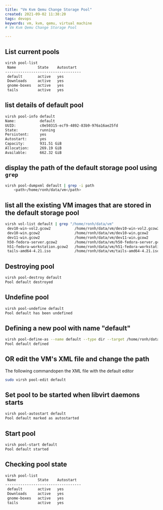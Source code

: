 ```yaml
---
title: "Vm Kvm Qemu Change Storage Pool"
created: 2021-09-02 11:38:20
tags: devops
keywords: vm, kvm, qemu, virtual machine
# Vm Kvm Qemu Change Storage Pool

---
```

## List current pools

```bash
virsh pool-list
 Name          State    Autostart
-----------------------------------
 default       active   yes
 Downloads     active   yes
 gnome-boxes   active   yes
 tails         active   yes
```

## list details of default pool

```bash
virsh pool-info default
Name:           default
UUID:           c0e50315-ecf9-4892-83b9-976a16ae25fd
State:          running
Persistent:     yes
Autostart:      yes
Capacity:       931.51 GiB
Allocation:     269.19 GiB
Available:      662.32 GiB
```

## display the path of the default storage pool using `grep`

```bash
virsh pool-dumpxml default | grep -i path
    <path>/home/ronh/data/vm</path>
```

## list all the existing VM images that are stored in the default storage pool

```bash
virsh vol-list default | grep "/home/ronh/data/vm"
 dev10-win-vol2.gcow2           /home/ronh/data/vm/dev10-win-vol2.gcow2
 dev10-win.gcow2                /home/ronh/data/vm/dev10-win.gcow2
 dev11-win.gcow2                /home/ronh/data/vm/dev11-win.gcow2
 h50-fedora-server.gcow2        /home/ronh/data/vm/h50-fedora-server.gcow2
 h51-fedora-workstation.gcow2   /home/ronh/data/vm/h51-fedora-workstation.gcow2
 tails-amd64-4.21.iso           /home/ronh/data/vm/tails-amd64-4.21.iso
```

## Destroying pool

```bash
virsh pool-destroy default
Pool default destroyed
```

## Undefine pool

```bash
virsh pool-undefine default
Pool default has been undefined
```

## Defining a new pool with name "default"

```bash
virsh pool-define-as --name default --type dir --target /home/ronh/data/vm
Pool default defined
```

## OR edit the VM's XML file and change the path

The following commandopen the XML file with the default editor

```bash
sudo virsh pool-edit default
```

## Set pool to be started when libvirt daemons starts

```bash
virsh pool-autostart default
Pool default marked as autostarted
```

## Start pool

```bash
virsh pool-start default
Pool default started
```

## Checking pool state

```bash
virsh pool-list
 Name          State    Autostart
-----------------------------------
 default       active   yes
 Downloads     active   yes
 gnome-boxes   active   yes
 tails         active   yes
```
